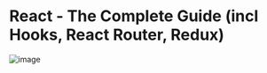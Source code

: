 # React - The Complete Guide (incl Hooks, React Router, Redux)

![image](https://user-images.githubusercontent.com/95168051/187043652-ea1b787e-5690-4c77-8faa-cd629ef1e819.png)
